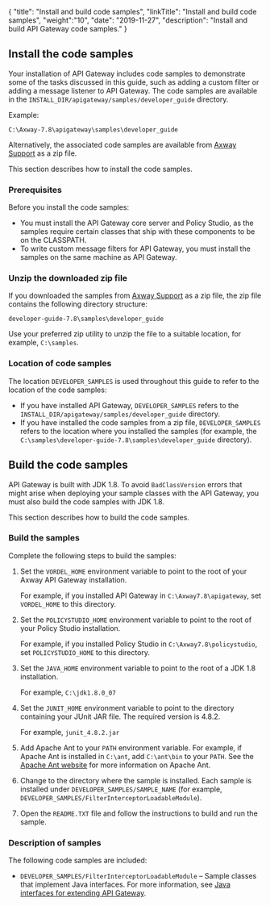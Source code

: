 {
"title": "Install and build code samples",
"linkTitle": "Install and build code samples",
"weight":"10",
"date": "2019-11-27",
"description": "Install and build API Gateway code samples."
}

## Install the code samples

Your installation of API Gateway includes code samples to demonstrate some of the tasks discussed in this guide, such as adding a custom filter or adding a message listener to API Gateway. The code samples are available in the `INSTALL_DIR/apigateway/samples/developer_guide` directory.

Example:

```
C:\Axway-7.8\apigateway\samples\developer_guide
```

Alternatively, the associated code samples are available from [Axway Support](https://support.axway.com/) as a zip file.

This section describes how to install the code samples.

### Prerequisites

Before you install the code samples:

* You must install the API Gateway core server and Policy Studio, as the samples require certain classes that ship with these components to be on the CLASSPATH.
* To write custom message filters for API Gateway, you must install the samples on the same machine as API Gateway.

### Unzip the downloaded zip file

If you downloaded the samples from [Axway Support](https://support.axway.com/) as a zip file, the zip file contains the following directory structure:

```
developer-guide-7.8\samples\developer_guide
```

Use your preferred zip utility to unzip the file to a suitable location, for example, `C:\samples`.

### Location of code samples

The location `DEVELOPER_SAMPLES` is used throughout this guide to refer to the location of the code samples:

* If you have installed API Gateway, `DEVELOPER_SAMPLES` refers to the `INSTALL_DIR/apigateway/samples/developer_guide` directory.
* If you have installed the code samples from a zip file, `DEVELOPER_SAMPLES` refers to the location where you installed the samples (for example, the `C:\samples\developer-guide-7.8\samples\developer_guide` directory).

## Build the code samples

API Gateway is built with JDK 1.8. To avoid `BadClassVersion` errors that might arise when deploying your sample classes with the API Gateway, you must also build the code samples with JDK 1.8.

This section describes how to build the code samples.

### Build the samples

Complete the following steps to build the samples:

1. Set the `VORDEL_HOME` environment variable to point to the root of your Axway API Gateway installation.

    For example, if you installed API Gateway in `C:\Axway7.8\apigateway`, set `VORDEL_HOME` to this directory.

2. Set the `POLICYSTUDIO_HOME` environment variable to point to the root of your Policy Studio installation.

    For example, if you installed Policy Studio in `C:\Axway7.8\policystudio`, set `POLICYSTUDIO_HOME` to this directory.

3. Set the `JAVA_HOME` environment variable to point to the root of a JDK 1.8 installation.

    For example, `C:\jdk1.8.0_07`

4. Set the `JUNIT_HOME` environment variable to point to the directory containing your JUnit JAR file. The required version is 4.8.2.

    For example, `junit_4.8.2.jar`

5. Add Apache Ant to your `PATH` environment variable. For example, if Apache Ant is installed in `C:\ant`, add `C:\ant\bin` to your `PATH`. See the [Apache Ant website](http://ant.apache.org/) for more information on Apache Ant.
6. Change to the directory where the sample is installed. Each sample is installed under `DEVELOPER_SAMPLES/SAMPLE_NAME` (for example, `DEVELOPER_SAMPLES/FilterInterceptorLoadableModule`).
7. Open the `README.TXT` file and follow the instructions to build and run the sample.

### Description of samples

The following code samples are included:

* `DEVELOPER_SAMPLES/FilterInterceptorLoadableModule` – Sample classes that implement Java interfaces. For more information, see [Java interfaces for extending API Gateway](/docs/apigtw_devguide/java_extend_gateway).
